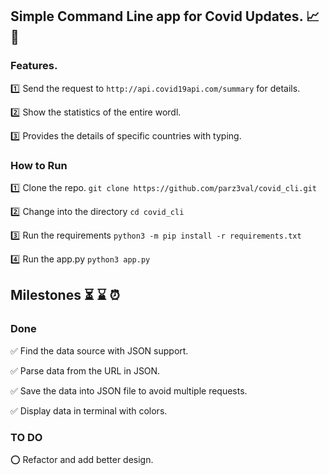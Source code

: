 ## Simple Command Line app for Covid Updates. :chart_with_upwards_trend: :pill:

### Features. 
:one: Send the request to `http://api.covid19api.com/summary` for details.

:two: Show the statistics of the entire wordl.

:three: Provides the details of specific countries with typing.


### How to Run
:one: Clone the repo.
	`git clone https://github.com/parz3val/covid_cli.git`
	
:two: Change into the directory 
	`cd covid_cli`

:three: Run the requirements 
	`python3 -m pip install -r requirements.txt`

:four: Run the app.py `python3 app.py`

## Milestones :hourglass_flowing_sand: :hourglass: :alarm_clock:

### Done
:white_check_mark: Find the data source with JSON support.

:white_check_mark: Parse data from the URL in JSON.

:white_check_mark: Save the data into JSON file to avoid multiple requests.

:white_check_mark: Display data in terminal with colors.

### TO DO
:o: Refactor and add better design.








